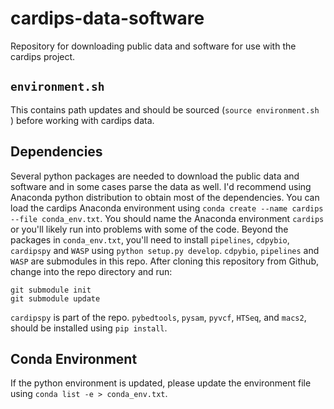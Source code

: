 # cardips-data-software

Repository for downloading public data and software for use with the cardips
project.

## `environment.sh`
This contains path updates and should be sourced (`source environment.sh `)
before working with cardips data.

## Dependencies

Several python packages are needed to download the public data and software and
in some cases parse the data as well.  I'd recommend using Anaconda python
distribution to obtain most of the dependencies. You can load the cardips
Anaconda environment using `conda create --name cardips --file conda_env.txt`.
You should name the Anaconda environment `cardips` or you'll likely run into
problems with some of the code.  Beyond the packages in `conda_env.txt`, you'll
need to install `pipelines`, `cdpybio`, `cardipspy` and `WASP` using `python
setup.py develop`. `cdpybio`, `pipelines` and `WASP` are submodules in this
repo. After cloning this repository from Github, change into the repo directory
and run:

	git submodule init
	git submodule update

`cardipspy` is part of the repo. `pybedtools`, `pysam`, `pyvcf`, `HTSeq`, and
`macs2`, should be installed using `pip install`.

## Conda Environment

If the python environment is updated, please update the environment file using
`conda list -e > conda_env.txt`.
